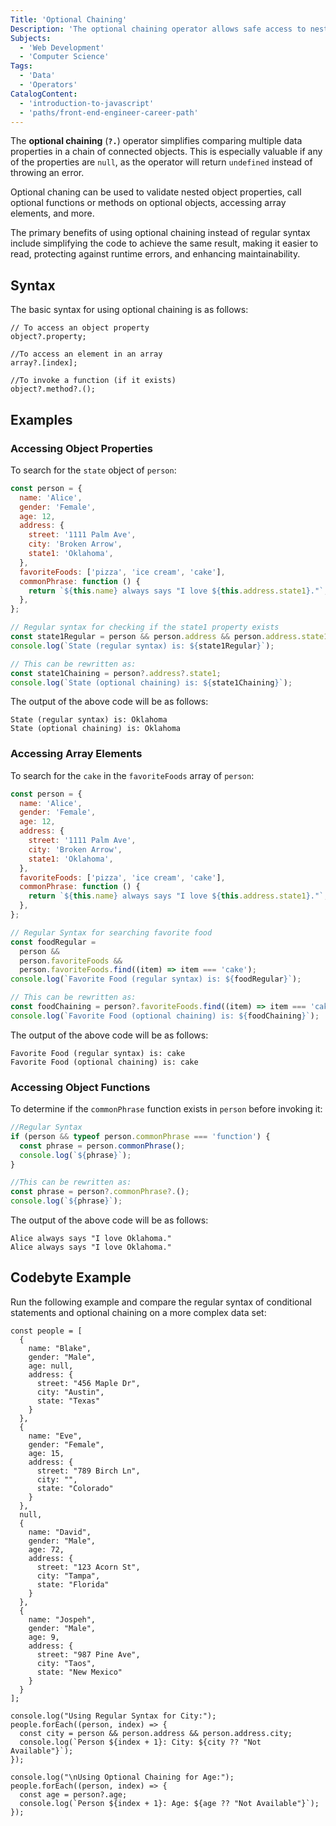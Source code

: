 ```yaml
---
Title: 'Optional Chaining'
Description: 'The optional chaining operator allows safe access to nested object properties or methods without having to explicitly check if intermediate properties exist.'
Subjects:
  - 'Web Development'
  - 'Computer Science'
Tags:
  - 'Data'
  - 'Operators'
CatalogContent:
  - 'introduction-to-javascript'
  - 'paths/front-end-engineer-career-path'
---
```


The **optional chaining** (**`?.`**) operator simplifies comparing multiple data properties in a chain of connected objects. This is especially valuable if any of the properties are `null`, as the operator will return `undefined` instead of throwing an error.

Optional chaning can be used to validate nested object properties, call optional functions or methods on optional objects, accessing array elements, and more.

The primary benefits of using optional chaining instead of regular syntax include simplifying the code to achieve the same result, making it easier to read, protecting against runtime errors, and enhancing maintainability.

## Syntax

The basic syntax for using optional chaining is as follows:

```pseudo
// To access an object property
object?.property;

//To access an element in an array
array?.[index];

//To invoke a function (if it exists)
object?.method?.();
```

## Examples

### Accessing Object Properties

To search for the `state` object of `person`:

```js
const person = {
  name: 'Alice',
  gender: 'Female',
  age: 12,
  address: {
    street: '1111 Palm Ave',
    city: 'Broken Arrow',
    state1: 'Oklahoma',
  },
  favoriteFoods: ['pizza', 'ice cream', 'cake'],
  commonPhrase: function () {
    return `${this.name} always says "I love ${this.address.state1}."`;
  },
};

// Regular syntax for checking if the state1 property exists
const state1Regular = person && person.address && person.address.state1;
console.log(`State (regular syntax) is: ${state1Regular}`);

// This can be rewritten as:
const state1Chaining = person?.address?.state1;
console.log(`State (optional chaining) is: ${state1Chaining}`);
```

The output of the above code will be as follows:

```shell
State (regular syntax) is: Oklahoma
State (optional chaining) is: Oklahoma
```

### Accessing Array Elements

To search for the `cake` in the `favoriteFoods` array of `person`:

```js
const person = {
  name: 'Alice',
  gender: 'Female',
  age: 12,
  address: {
    street: '1111 Palm Ave',
    city: 'Broken Arrow',
    state1: 'Oklahoma',
  },
  favoriteFoods: ['pizza', 'ice cream', 'cake'],
  commonPhrase: function () {
    return `${this.name} always says "I love ${this.address.state1}."`;
  },
};

// Regular Syntax for searching favorite food
const foodRegular =
  person &&
  person.favoriteFoods &&
  person.favoriteFoods.find((item) => item === 'cake');
console.log(`Favorite Food (regular syntax) is: ${foodRegular}`);

// This can be rewritten as:
const foodChaining = person?.favoriteFoods.find((item) => item === 'cake');
console.log(`Favorite Food (optional chaining) is: ${foodChaining}`);
```

The output of the above code will be as follows:

```shell
Favorite Food (regular syntax) is: cake
Favorite Food (optional chaining) is: cake
```

### Accessing Object Functions

To determine if the `commonPhrase` function exists in `person` before invoking it:

```js
//Regular Syntax
if (person && typeof person.commonPhrase === 'function') {
  const phrase = person.commonPhrase();
  console.log(`${phrase}`);
}

//This can be rewritten as:
const phrase = person?.commonPhrase?.();
console.log(`${phrase}`);
```

The output of the above code will be as follows:

```shell
Alice always says "I love Oklahoma."
Alice always says "I love Oklahoma."
```

## Codebyte Example

Run the following example and compare the regular syntax of conditional statements and optional chaining on a more complex data set:

```codebyte/javascript
const people = [
  {
    name: "Blake",
    gender: "Male",
    age: null,
    address: {
      street: "456 Maple Dr",
      city: "Austin",
      state: "Texas"
    }
  },
  {
    name: "Eve",
    gender: "Female",
    age: 15,
    address: {
      street: "789 Birch Ln",
      city: "",
      state: "Colorado"
    }
  },
  null,
  {
    name: "David",
    gender: "Male",
    age: 72,
    address: {
      street: "123 Acorn St",
      city: "Tampa",
      state: "Florida"
    }
  },
  {
    name: "Jospeh",
    gender: "Male",
    age: 9,
    address: {
      street: "987 Pine Ave",
      city: "Taos",
      state: "New Mexico"
    }
  }
];

console.log("Using Regular Syntax for City:");
people.forEach((person, index) => {
  const city = person && person.address && person.address.city;
  console.log(`Person ${index + 1}: City: ${city ?? "Not Available"}`);
});

console.log("\nUsing Optional Chaining for Age:");
people.forEach((person, index) => {
  const age = person?.age;
  console.log(`Person ${index + 1}: Age: ${age ?? "Not Available"}`);
});
```
